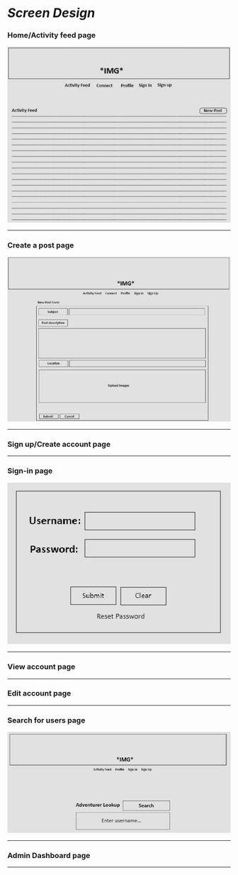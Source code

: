 # *Screen Design*

### Home/Activity feed page

![Home Page](wireframes/homePage.png)

---

### Create a post page

![New Post Page](wireframes/newPostPage.png)

---

### Sign up/Create account page

---

### Sign-in page

![Sign in page](wireframes/signIn.png)

---

### View account page

---

### Edit account page

---

### Search for users page

![User Search](wireframes/userSearch.png)

---

### Admin Dashboard page

---
